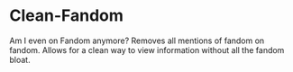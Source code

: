 # Clean-Fandom
Am I even on Fandom anymore? Removes all mentions of fandom on fandom. Allows for a clean way to view information without all the fandom bloat.

